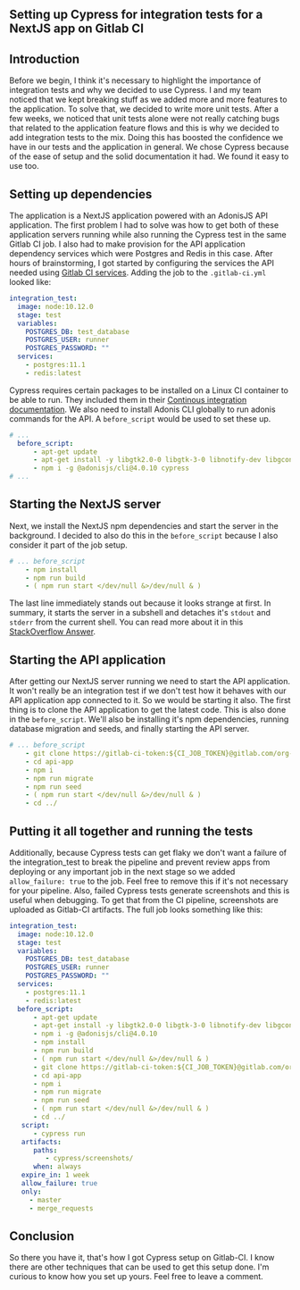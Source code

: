 ## Setting up Cypress for integration tests for a NextJS app on Gitlab CI

## Introduction

Before we begin, I think it's necessary to highlight the importance of integration tests and why we decided to use Cypress. I and my team noticed that we kept breaking stuff as we added more and more features to the application. To solve that, we decided to write more unit tests. After a few weeks, we noticed that unit tests alone were not really catching bugs that related to the application feature flows and this is why we decided to add integration tests to the mix. Doing this has boosted the confidence we have in our tests and the application in general. We chose Cypress because of the ease of setup and the solid documentation it had. We found it easy to use too.

## Setting up dependencies

The application is a NextJS application powered with an AdonisJS API application. The first problem I had to solve was how to get both of these application servers running while also running the Cypress test in the same Gitlab CI job. I also had to make provision for the API application dependency services which were Postgres and Redis in this case. After hours of brainstorming, I got started by configuring the services the API needed using [Gitlab CI services](https://docs.gitlab.com/ee/ci/services/). Adding the job to the `.gitlab-ci.yml` looked like:

```yaml
integration_test:
  image: node:10.12.0
  stage: test
  variables:
    POSTGRES_DB: test_database
    POSTGRES_USER: runner
    POSTGRES_PASSWORD: ""
  services:
    - postgres:11.1
    - redis:latest
```

Cypress requires certain packages to be installed on a Linux CI container to be able to run. They included them in their [Continous integration documentation](https://docs.cypress.io/guides/guides/continuous-integration.html#Advanced-setup). We also need to install Adonis CLI globally to run adonis commands for the API. A `before_script` would be used to set these up.

```yaml
# ...
  before_script:
      - apt-get update
      - apt-get install -y libgtk2.0-0 libgtk-3-0 libnotify-dev libgconf-2-4 libnss3 libxss1 libasound2 libxtst6 xauth xvfb zip unzip
      - npm i -g @adonisjs/cli@4.0.10 cypress
# ...
```

## Starting the NextJS server

Next, we install the NextJS npm dependencies and start the server in the background. I decided to also do this in the `before_script` because I also consider it part of the job setup.

```yaml
# ... before_script
    - npm install
    - npm run build
    - ( npm run start </dev/null &>/dev/null & ) 
```

The last line immediately stands out because it looks strange at first. In summary, it starts the server in a subshell and detaches it's `stdout` and `stderr` from the current shell. You can read more about it in this [StackOverflow Answer](https://unix.stackexchange.com/questions/497207/difference-between-dev-null-21-and-dev-null-dev-null). 

## Starting the API application

After getting our NextJS server running we need to start the API application. It won't really be an integration test if we don't test how it behaves with our API application app connected to it. So we would be starting it also. The first thing is to clone the API application to get the latest code. This is also done in the `before_script`. We'll also be installing it's npm dependencies, running database migration and seeds, and finally starting the API server.

```yaml
# ... before_script
    - git clone https://gitlab-ci-token:${CI_JOB_TOKEN}@gitlab.com/org-name/api-app
    - cd api-app
    - npm i
    - npm run migrate
    - npm run seed
    - ( npm run start </dev/null &>/dev/null & )
    - cd ../
```

## Putting it all together and running the tests

Additionally, because Cypress tests can get flaky we don't want a failure of the integration_test to break the pipeline and prevent review apps from deploying or any important job in the next stage so we added `allow_failure: true` to the job. Feel free to remove this if it's not necessary for your pipeline. Also, failed Cypress tests generate screenshots and this is useful when debugging. To get that from the CI pipeline, screenshots are uploaded as Gitlab-CI artifacts. The full job looks something like this:

```yaml
integration_test:
  image: node:10.12.0
  stage: test
  variables:
    POSTGRES_DB: test_database
    POSTGRES_USER: runner
    POSTGRES_PASSWORD: ""
  services:
    - postgres:11.1
    - redis:latest
  before_script:
      - apt-get update
      - apt-get install -y libgtk2.0-0 libgtk-3-0 libnotify-dev libgconf-2-4 libnss3 libxss1 libasound2 libxtst6 xauth xvfb zip unzip
      - npm i -g @adonisjs/cli@4.0.10
      - npm install
      - npm run build
      - ( npm run start </dev/null &>/dev/null & )
      - git clone https://gitlab-ci-token:${CI_JOB_TOKEN}@gitlab.com/org-name/api-app
      - cd api-app
      - npm i
      - npm run migrate
      - npm run seed
      - ( npm run start </dev/null &>/dev/null & )
      - cd ../
   script:
      - cypress run
   artifacts:
      paths:
         - cypress/screenshots/
      when: always
   expire_in: 1 week
   allow_failure: true
   only:
     - master
     - merge_requests
```

## Conclusion

So there you have it, that's how I got Cypress setup on Gitlab-CI. I know there are other techniques that can be used to get this setup done. I'm curious to know how you set up yours. Feel free to leave a comment.
